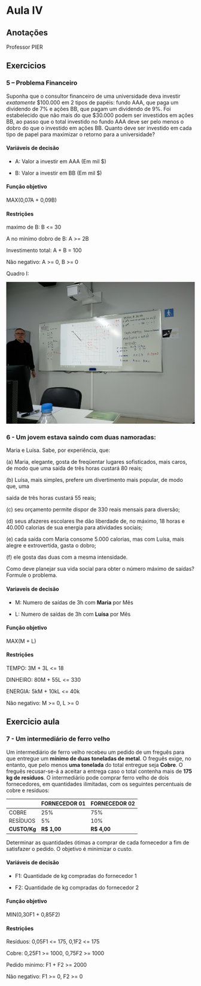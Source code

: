 # Aula IV

## Anotações

Professor PIER

## Exercicios

### 5 – Problema Financeiro

Suponha que o consultor financeiro de uma universidade deva investir *exatamente* $100.000 em 2 tipos de papéis: fundo AAA, que paga um dividendo de 7% e ações BB, que pagam um dividendo de 9%. Foi estabelecido que não mais do que $30.000 podem ser investidos em ações BB, ao passo que o total investido no fundo AAA deve ser pelo menos o dobro do que o investido em ações BB. Quanto deve ser investido em cada tipo de papel para maximizar o retorno para a universidade?

#### Variáveis de decisão

- A: Valor a investir em AAA (Em mil $)

- B: Valor a investir em BB (Em mil $)

#### Função objetivo

MAX(0,07A + 0,09B)

#### Restrições

maximo de B: B <= 30

A  no minimo dobro de B: A >= 2B

Investimento total: A + B = 100

Não negativo: A >= 0, B >= 0



Quadro I:

![Quadro I](./20190822_203012.jpg)



### **6 -**  Um jovem estava saindo com duas namoradas: 

Maria e Luísa. Sabe, por experiência, que:

(a) Maria, elegante, gosta de freqüentar lugares sofisticados, mais caros, de modo que uma saída de três horas custará 80 reais;

 (b) Luísa, mais simples, prefere um divertimento mais popular, de modo que, uma

saída de três horas custará 55 reais;

(c) seu orçamento permite dispor de 330 reais mensais para diversão;

(d) seus afazeres escolares lhe dão liberdade de, no máximo, 18 horas e 40.000 calorias de sua energia para atividades sociais;

(e) cada saída com Maria consome 5.000 calorias, mas com Luísa, mais alegre e extrovertida, gasta o dobro;

(f) ele gosta das duas com a mesma intensidade.

Como deve planejar sua vida social para obter o número máximo de saídas? Formule o problema.

#### Variaveis de decisão

- M: Numero de saídas de 3h com **Maria** por Mês

- L: Numero de saídas de 3h com **Luísa** por Mês

#### Função objetivo

MAX(M + L)

#### Restrições

TEMPO: 3M + 3L <= 18

DINHEIRO: 80M + 55L <= 330

ENERGIA: 5kM + 10kL <= 40k

Não negativo: M >= 0, L >= 0

## Exercicio aula

### 7 - Um intermediário de ferro velho

Um intermediário de ferro velho recebeu um pedido de um freguês para que entregue um **mínimo de duas toneladas de metal**. O freguês exige, no entanto, que pelo menos **uma tonelada** do total entregue seja **Cobre**. O freguês recusar-se-á a aceitar a entrega caso o total contenha mais de **175 kg de resíduos**. O intermediário pode comprar ferro velho de dois fornecedores, em quantidades ilimitadas, com os seguintes percentuais de cobre e resíduos: 

|              | **FORNECEDOR 01** | **FORNECEDOR 02** |
| ------------ | ----------------- | ----------------- |
| COBRE        | 25%               | 75%               |
| RESÍDUOS     | 5%                | 10%               |
| **CUSTO/Kg** | **R$ 1,00**       | **R$ 4,00**       |

Determinar as quantidades ótimas a comprar de cada fornecedor a fim de satisfazer o pedido. O objetivo é minimizar o custo. 

#### Variáveis de decisão

- F1: Quantidade de kg compradas do fornecedor 1

- F2: Quantidade de kg compradas do fornecedor 2

#### Função objetivo

MIN(0,30F1 + 0,85F2)

#### Restrições

Resíduos: 0,05F1 <= 175, 0,1F2 <= 175

Cobre: 0,25F1 >= 1000, 0,75F2 >= 1000

Pedido minimo: F1 + F2 >= 2000

Não negativo: F1 >= 0, F2 >= 0